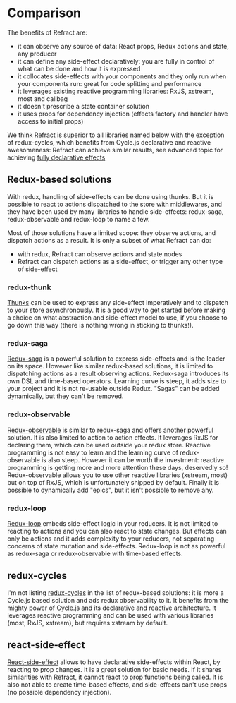 # Comparison

The benefits of Refract are:
- it can observe any source of data: React props, Redux actions and state, any producer
- it can define any side-effect declaratively: you are fully in control of what can be done and how it is expressed
- it collocates side-effects with your components and they only run when your components run: great for code splitting and performance
- it leverages existing reactive programming libraries: RxJS, xstream, most and callbag
- it doesn't prescribe a state container solution
- it uses props for dependency injection (effects factory and handler have access to initial props)

We think Refract is superior to all libraries named below with the exception of redux-cycles, which benefits from Cycle.js declarative and reactive awesomeness: Refract can achieve similar results, see advanced topic for achieving [fully declarative effects](../advanced/fully-declarative.md)


## Redux-based solutions

With redux, handling of side-effects can be done using thunks. But it is possible to react to actions dispatched to the store with middlewares, and they have been used by many libraries to handle side-effects: redux-saga, redux-observable and redux-loop to name a few.

Most of those solutions have a limited scope: they observe actions, and dispatch actions as a result. It is only a subset of what Refract can do:
- with redux, Refract can observe actions and state nodes
- Refract can dispatch actions as a side-effect, or trigger any other type of side-effect

### redux-thunk

[Thunks](https://redux.js.org/api-reference/applymiddleware#example-using-thunk-middleware-for-async-actions) can be used to express any side-effect imperatively and to dispatch to your store asynchronously. It is a good way to get started before making a choice on what abstraction and side-effect model to use, if you choose to go down this way (there is nothing wrong in sticking to thunks!).

### redux-saga

[Redux-saga](https://redux-saga.js.org/) is a powerful solution to express side-effects and is the leader on its space. However like similar redux-based solutions, it is limited to dispatching actions as a result observing actions. Redux-saga introduces its own DSL and time-based operators. Learning curve is steep, it adds size to your project and it is not re-usable outside Redux. "Sagas" can be added dynamically, but they can't be removed.

### redux-observable

[Redux-observable](https://redux-observable.js.org/) is similar to redux-saga and offers another powerful solution. It is also limited to action to action effects. It leverages RxJS for declaring them, which can be used outside your redux store. Reactive programming is not easy to learn and the learning curve of redux-observable is also steep. However it can be worth the investment: reactive programming is getting more and more attention these days, deservedly so! Redux-observable allows you to use other reactive libraries (xstream, most) but on top of RxJS, which is unfortunately shipped by default. Finally it is possible to dynamically add "epics", but it isn't possible to remove any.

### redux-loop

[Redux-loop](https://redux-loop.js.org/) embeds side-effect logic in your reducers. It is not limited to reacting to actions and you can also react to state changes. But effects can only be actions and it adds complexity to your reducers, not separating concerns of state mutation and side-effects. Redux-loop is not as powerful as redux-saga or redux-observable with time-based effects.


## redux-cycles

I'm not listing [redux-cycles](https://github.com/cyclejs-community/redux-cycles) in the list of redux-based solutions: it is more a Cycle.js based solution and ads redux observability to it. It benefits from the mighty power of Cycle.js and its declarative and reactive architecture. It leverages reactive programming and can be used with various libraries (most, RxJS, xstream), but requires xstream by default.


## react-side-effect

[React-side-effect](https://github.com/gaearon/react-side-effect) allows to have declarative side-effects within React, by reacting to prop changes. It is a great solution for basic needs. If it shares similarities with Refract, it cannot react to prop functions being called. It is also not able to create time-based effects, and side-effects can't use props (no possible dependency injection).
